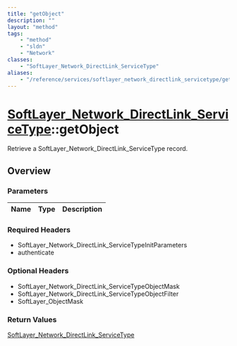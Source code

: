 ```yaml
---
title: "getObject"
description: ""
layout: "method"
tags:
    - "method"
    - "sldn"
    - "Network"
classes:
    - "SoftLayer_Network_DirectLink_ServiceType"
aliases:
    - "/reference/services/softlayer_network_directlink_servicetype/getObject"
---
```

# [SoftLayer_Network_DirectLink_ServiceType](/reference/services/SoftLayer_Network_DirectLink_ServiceType)::getObject

Retrieve a SoftLayer_Network_DirectLink_ServiceType record.


## Overview 


### Parameters 
|Name | Type | Description |
| --- | --- | --- |


### Required Headers
* SoftLayer_Network_DirectLink_ServiceTypeInitParameters
* authenticate

### Optional Headers
* SoftLayer_Network_DirectLink_ServiceTypeObjectMask
* SoftLayer_Network_DirectLink_ServiceTypeObjectFilter
* SoftLayer_ObjectMask

### Return Values
<a href='/reference/datatypes/SoftLayer_Network_DirectLink_ServiceType'>SoftLayer_Network_DirectLink_ServiceType </a>

